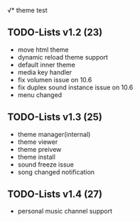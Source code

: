 √* theme test

TODO-Lists v1.2 (23)
----------
* move html theme
* dynamic reload theme support
* default inner theme
* media key handler
* fix volumen issue on 10.6
* fix duplex sound instance issue on 10.6
* menu changed


TODO-Lists v1.3 (25)
----------
* theme manager(internal)
* theme viewer
* theme preivew
* theme install
* sound freeze issue
* song changed notification


TODO-Lists v1.4 (27)
----------
* personal music channel support




